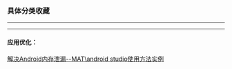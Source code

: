 ### 具体分类收藏
---




---

#### 应用优化：
[解决Android内存泄漏--MAT\android studio使用方法实例](https://blog.csdn.net/qq_28690547/article/details/71984166)



